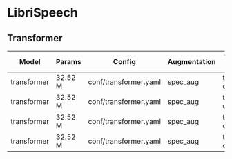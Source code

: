 # LibriSpeech

## Transformer
| Model | Params | Config | Augmentation| Test Set | Decode Method | Loss | WER % |  
| --- | --- | --- | --- | --- | --- | --- | --- |
| transformer | 32.52 M | conf/transformer.yaml | spec_aug | test-clean | attention | 6.395054340362549 | 4.2 |  
| transformer | 32.52 M | conf/transformer.yaml | spec_aug | test-clean | ctc_greedy_search | 6.395054340362549 | 5.0 |  
| transformer | 32.52 M | conf/transformer.yaml | spec_aug | test-clean | ctc_prefix_beam_search | 6.395054340362549 |  |  
| transformer | 32.52 M | conf/transformer.yaml | spec_aug | test-clean | attention_rescore | 6.395054340362549 |  |  
